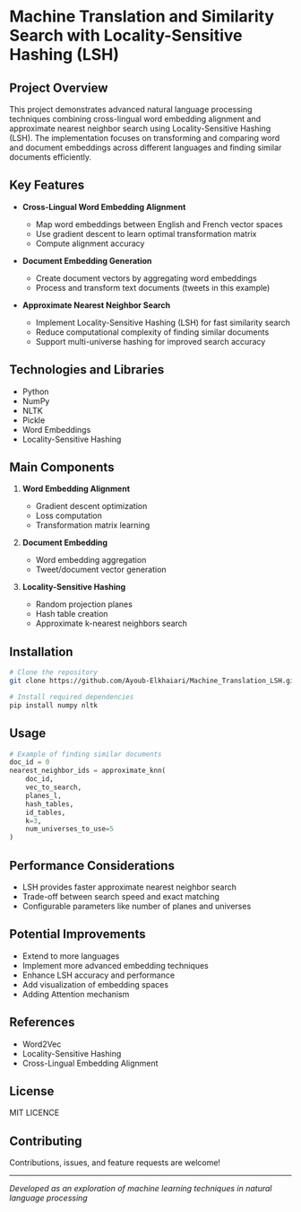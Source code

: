 # Machine Translation and Similarity Search with Locality-Sensitive Hashing (LSH)

## Project Overview

This project demonstrates advanced natural language processing techniques combining cross-lingual word embedding alignment and approximate nearest neighbor search using Locality-Sensitive Hashing (LSH). The implementation focuses on transforming and comparing word and document embeddings across different languages and finding similar documents efficiently.

## Key Features

- **Cross-Lingual Word Embedding Alignment**
  - Map word embeddings between English and French vector spaces
  - Use gradient descent to learn optimal transformation matrix
  - Compute alignment accuracy

- **Document Embedding Generation**
  - Create document vectors by aggregating word embeddings
  - Process and transform text documents (tweets in this example)

- **Approximate Nearest Neighbor Search**
  - Implement Locality-Sensitive Hashing (LSH) for fast similarity search
  - Reduce computational complexity of finding similar documents
  - Support multi-universe hashing for improved search accuracy

## Technologies and Libraries

- Python
- NumPy
- NLTK
- Pickle
- Word Embeddings
- Locality-Sensitive Hashing

## Main Components

1. **Word Embedding Alignment**
   - Gradient descent optimization
   - Loss computation
   - Transformation matrix learning

2. **Document Embedding**
   - Word embedding aggregation
   - Tweet/document vector generation

3. **Locality-Sensitive Hashing**
   - Random projection planes
   - Hash table creation
   - Approximate k-nearest neighbors search

## Installation

```bash
# Clone the repository
git clone https://github.com/Ayoub-Elkhaiari/Machine_Translation_LSH.git

# Install required dependencies
pip install numpy nltk
```

## Usage

```python
# Example of finding similar documents
doc_id = 0
nearest_neighbor_ids = approximate_knn(
    doc_id, 
    vec_to_search, 
    planes_l, 
    hash_tables, 
    id_tables, 
    k=3, 
    num_universes_to_use=5
)
```

## Performance Considerations

- LSH provides faster approximate nearest neighbor search
- Trade-off between search speed and exact matching
- Configurable parameters like number of planes and universes

## Potential Improvements

- Extend to more languages
- Implement more advanced embedding techniques
- Enhance LSH accuracy and performance
- Add visualization of embedding spaces
- Adding Attention mechanism

## References

- Word2Vec
- Locality-Sensitive Hashing
- Cross-Lingual Embedding Alignment

## License

MIT LICENCE

## Contributing

Contributions, issues, and feature requests are welcome!

---

*Developed as an exploration of machine learning techniques in natural language processing*

